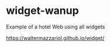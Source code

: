 # widget-wanup

Example of a hotel Web using all widgets

https://waltermazzariol.github.io/widget/
